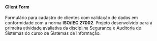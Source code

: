 #### Client Form

Formulário para cadastro de clientes com validação de dados em conformidade com a norma **ISO/IEC 27002**.
Projeto desenvolvido para a primeira atividade avaliativa da disciplina Segurança e Auditoria de Sistemas 
do curso de Sistemas de Informação.